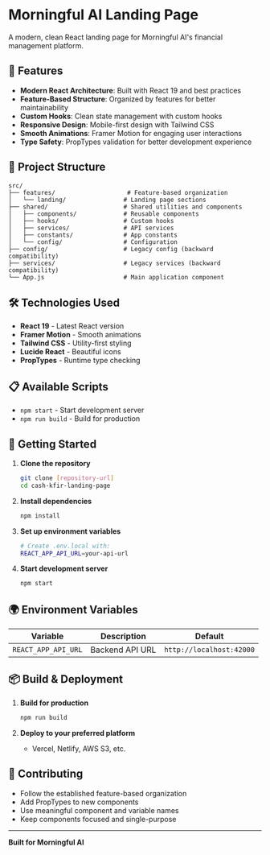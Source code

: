 # Morningful AI Landing Page

A modern, clean React landing page for Morningful AI's financial management platform.

## 🚀 Features

- **Modern React Architecture**: Built with React 19 and best practices
- **Feature-Based Structure**: Organized by features for better maintainability
- **Custom Hooks**: Clean state management with custom hooks
- **Responsive Design**: Mobile-first design with Tailwind CSS
- **Smooth Animations**: Framer Motion for engaging user interactions
- **Type Safety**: PropTypes validation for better development experience

## 📁 Project Structure

```
src/
├── features/                    # Feature-based organization
│   └── landing/                # Landing page sections
├── shared/                     # Shared utilities and components
│   ├── components/             # Reusable components
│   ├── hooks/                  # Custom hooks
│   ├── services/               # API services
│   ├── constants/              # App constants
│   └── config/                 # Configuration
├── config/                     # Legacy config (backward compatibility)
├── services/                   # Legacy services (backward compatibility)
└── App.js                      # Main application component
```

## 🛠 Technologies Used

- **React 19** - Latest React version
- **Framer Motion** - Smooth animations
- **Tailwind CSS** - Utility-first styling
- **Lucide React** - Beautiful icons
- **PropTypes** - Runtime type checking

## 📋 Available Scripts

- `npm start` - Start development server
- `npm run build` - Build for production

## 🚀 Getting Started

1. **Clone the repository**

   ```bash
   git clone [repository-url]
   cd cash-kfir-landing-page
   ```

2. **Install dependencies**

   ```bash
   npm install
   ```

3. **Set up environment variables**

   ```bash
   # Create .env.local with:
   REACT_APP_API_URL=your-api-url
   ```

4. **Start development server**
   ```bash
   npm start
   ```

## 🌍 Environment Variables

| Variable            | Description     | Default                  |
| ------------------- | --------------- | ------------------------ |
| `REACT_APP_API_URL` | Backend API URL | `http://localhost:42000` |

## 📦 Build & Deployment

1. **Build for production**

   ```bash
   npm run build
   ```

2. **Deploy to your preferred platform**
   - Vercel, Netlify, AWS S3, etc.

## 🤝 Contributing

- Follow the established feature-based organization
- Add PropTypes to new components
- Use meaningful component and variable names
- Keep components focused and single-purpose

---

**Built for Morningful AI**
